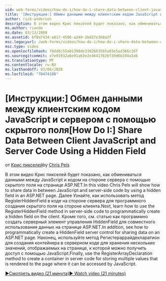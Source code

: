 ```yaml
---
uid: web-forms/videos/how-do-i/how-do-i-share-data-between-client-javascript-and-server-code-using-a-hidden-field
title: '[Инструкции:] Обмен данными между клиентским кодом JavaScript и сервером с помощью скрытого поля | Документация Майкрософт'
author: rick-anderson
description: В этом видео Крис пикселей будет показано, как обмениваться данными между JavaScript и кодом на стороне сервера с помощью скрытого поля на странице ASP.NET. Далее вы узнаете, как t...
ms.author: riande
ms.date: 03/13/2008
ms.assetid: bf0a7434-a017-4506-a240-2bd27e360a2f
msc.legacyurl: /web-forms/videos/how-do-i/how-do-i-share-data-between-client-javascript-and-server-code-using-a-hidden-field
msc.type: video
ms.openlocfilehash: f0dd8c55e01398de33d26635b5a85e5ad366c16f
ms.sourcegitcommit: e7e91932a6e91a63e2e46417626f39d6b244a3ab
ms.translationtype: MT
ms.contentlocale: ru-RU
ms.lasthandoff: 03/06/2020
ms.locfileid: "78474108"
---
```

# <a name="how-do-i-share-data-between-client-javascript-and-server-code-using-a-hidden-field"></a><span data-ttu-id="607e4-104">[Инструкции:] Обмен данными между клиентским кодом JavaScript и сервером с помощью скрытого поля</span><span class="sxs-lookup"><span data-stu-id="607e4-104">[How Do I:] Share Data Between Client JavaScript and Server Code Using a Hidden Field</span></span>

<span data-ttu-id="607e4-105">от [Крис пикселей](https://twitter.com/chrispels)</span><span class="sxs-lookup"><span data-stu-id="607e4-105">by [Chris Pels](https://twitter.com/chrispels)</span></span>

<span data-ttu-id="607e4-106">В этом видео Крис пикселей будет показано, как обмениваться данными между JavaScript и кодом на стороне сервера с помощью скрытого поля на странице ASP.NET.</span><span class="sxs-lookup"><span data-stu-id="607e4-106">In this video Chris Pels will show how to share data in between JavaScript and server-side code by using a hidden field in an ASP.NET page.</span></span> <span data-ttu-id="607e4-107">Далее Узнайте, как использовать метод RegisterHiddenField в коде на стороне сервера для программного создания скрытого поля на стороне клиента.</span><span class="sxs-lookup"><span data-stu-id="607e4-107">Next, learn how to use the RegisterHiddenField method in server-side code to programmatically create a hidden field on the client.</span></span> <span data-ttu-id="607e4-108">Кроме того, см. статью как программно создать серверный элемент управления HiddenField для совместного использования данных на странице ASP.NET.</span><span class="sxs-lookup"><span data-stu-id="607e4-108">In addition, see how to programmatically create a HiddenField server control for sharing data on an ASP.NET page.</span></span> <span data-ttu-id="607e4-109">Наконец, используйте метод Регистераррайдекларатион для создания контейнера в серверном коде для хранения нескольких значений, отображаемых на странице, к которой можно получить доступ с помощью JavaScript.</span><span class="sxs-lookup"><span data-stu-id="607e4-109">Finally, use the RegisterArrayDeclaration method to create a container in server code for storing multiple values that is rendered to the page where it can be accessed by JavaScript.</span></span>

[<span data-ttu-id="607e4-110">&#9654;Смотреть видео (21 минута)</span><span class="sxs-lookup"><span data-stu-id="607e4-110">&#9654; Watch video (21 minutes)</span></span>](https://channel9.msdn.com/Blogs/ASP-NET-Site-Videos/how-do-i-share-data-between-client-javascript-and-server-code-using-a-hidden-field)
